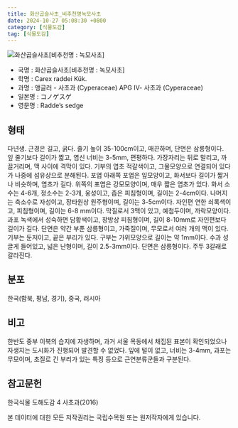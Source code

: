 ```yaml
---
title: 화산곱슬사초_비추천명녹모사초
date: 2024-10-27 05:08:30 +0800
category: [식물도감]
tag: [식물도감]
---
```




![화산곱슬사초[비추천명 : 녹모사초]](/fileUpload/plants/basic/illustration/35380_illustration_th2.jpg)
- 국명 : 화산곱슬사초[비추천명 : 녹모사초]
- 학명 : Carex raddei Kük.
- 과명 : 앵글러 - 사초과 (Cyperaceae) APG Ⅳ- 사초과 (Cyperaceae)
- 일본명 : コノゲスゲ
- 영문명 : Radde’s sedge


## 형태
다년생. 근경은 길고, 굵다. 줄기 높이 35-100cm이고, 매끈하며, 단면은 삼릉형이다. 잎 줄기보다 길이가 짧고, 엽신 너비는 3-5mm, 편평하다. 가장자리는 뒤로 말리고, 까끌거리며, 맥 사이에 격막이 있다. 기부의 엽초 적갈색이고, 그물모양으로 연결되어 있다가 나중에 섬유상으로 분해된다. 포엽 아래쪽 포엽은 잎모양이고, 화서보다 길이가 짧거나 비슷하며, 엽초가 길다. 위쪽의 포엽은 강모모양이며, 매우 짧은 엽초가 있다. 화서 소수는 4-6개, 정소수는 2-3개, 웅성이고, 좁은 피침형이며, 길이는 2-4cm이다. 나머지는 측소수로 자성이고, 장타원상 원주형이며, 길이는 3-5cm이다. 자인편 연한 쇠록색이고, 피침형이며, 길이는 6-8 mm이다. 막질로서 3맥이 있고, 예첨두이며, 까락모양이다. 과포 녹색에서 성숙하면 담황색이고, 장방상 피침형이며, 길이 8-10mm로 자인편보다 길이가 길다. 단면은 약간 부푼 삼릉형이고, 가죽질이며, 무모로서 여러 개의 맥이 있다. 기부는 둔저이고, 끝은 부리가 있다. 구부는 가위모양으로 길이는 약 1mm이다. 수과 성글게 들어있고, 넓은 난형이며, 길이 2.5-3mm이다. 단면은 삼릉형이다. 주두 3갈래로 갈라진다.
## 분포
한국(함북, 평남, 경기), 중국, 러시아
## 비고
한반도 중부 이북의 습지에 자생하며, 과거 서울 목동에서 채집된 표본이 확인되었으나 자생지는 도시화가 진행되어 발견할 수 없었다. 잎에 털이 없고, 너비는 3-4mm, 과포는 무모이며, 초질로 긴 부리가 있는 특징 등으로 근연분류군들과 구분된다.
## 참고문헌
한국식물 도해도감 4 사초과(2016)






본 데이터에 대한 모든 저작권리는 국립수목원 또는 원저작자에게 있습니다.
